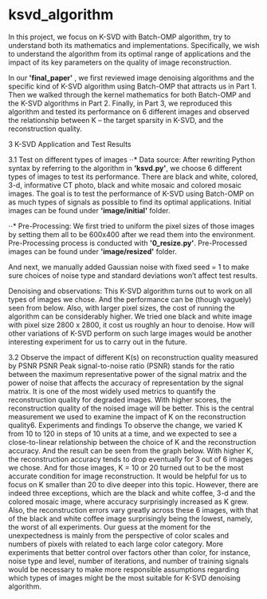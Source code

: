 # ksvd_algorithm

In this project, we focus on K-SVD with Batch-OMP algorithm, try to understand both its mathematics and implementations. Specifically, we wish to understand the algorithm from its optimal range of applications and the impact of its key parameters on the quality of image reconstruction. 

In our **'final_paper'** , we first reviewed image denoising algorithms and the specific kind of K-SVD algorithm using Batch-OMP that attracts us in Part 1. Then we walked through the kernel mathematics for both Batch-OMP and the K-SVD algorithms in Part 2. Finally, in Part 3, we reproduced this algorithm and tested its performance on 6 different images and observed the relationship between K – the target sparsity in K-SVD, and the reconstruction quality.

3 K-SVD Application and Test Results 

3.1 Test on different types of images
⋅⋅* Data source: 
After rewriting Python syntax by referring to the algorithm in **'ksvd.py'**, we choose 6 different types of images to test its performance. There are black and white, colored, 3-d, informative CT photo, black and white mosaic and colored mosaic images. The goal is to test the performance of K-SVD using Batch-OMP on as much types of signals as possible to find its optimal applications.
Initial images can be found under **'image/initial'** folder. 

⋅⋅* Pre-Processing: We first tried to uniform the pixel sizes of those images by setting them all to be 600x400 after we read them into the environment. Pre-Processing process is conducted with **'0_resize.py'**. Pre-Processed images can be found under **'image/resized'** folder. 

And next, we manually added Gaussian noise with fixed seed = 1 to make sure choices of noise type and standard deviations won’t affect test results.


Denoising and observations: This K-SVD algorithm turns out to work on all types of images we chose. And the performance can be (though vaguely) seen from below. Also, with larger pixel sizes, the cost of running the algorithm can be considerably higher. We tried one black and white image with pixel size 2800 x 2800, it cost us roughly an hour to denoise. How will other variations of K-SVD perform on such large images would be another interesting experiment for us to carry out in the future.

3.2 Observe the impact of different K(s) on reconstruction quality measured by PSNR
PSNR Peak signal-to-noise ratio (PSNR) stands for the ratio between the maximum representative power of the signal matrix and the power of noise that affects the accuracy of representation by the signal matrix. It is one of the most widely used metrics to quantify the reconstruction quality for degraded images. With higher scores, the reconstruction quality of the noised image will be better. This is the central measurement we used to examine the impact of K on the reconstruction quality6.
Experiments and findings To observe the change, we varied K from 10 to 120 in steps of 10 units at a time, and we expected to see a close-to-linear relationship between the choice of K and the reconstruction accuracy. And the result can be seen from the graph below. With higher K, the reconstruction accuracy tends to drop eventually for 3 out of 6 images we chose. And for those images, K = 10 or 20 turned out to be the most accurate condition for image reconstruction. It would be helpful for us to focus on K smaller than 20 to dive deeper into this topic.
However, there are indeed three exceptions, which are the black and white coffee, 3-d and the colored mosaic image, where accuracy surprisingly increased as K grew. Also, the reconstruction errors vary greatly across these 6 images, with that of the black and white coffee image surprisingly being the lowest, namely, the worst of all experiments. Our guess at the moment for the unexpectedness is mainly from the perspective of color scales and numbers of pixels with related to each large color category. More experiments that better control over factors other than color, for instance, noise type and level, number of iterations, and number of training signals would be necessary to make more responsible assumptions regarding which types of images might be the most suitable for K-SVD denoising algorithm.
